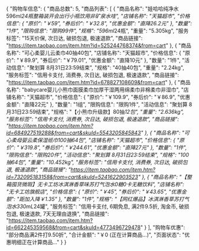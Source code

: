 {
  "购物车信息": {
    "商品总数": 5,
    "商品列表": [
      {
        "商品名称": "娃哈哈纯净水596ml*24瓶整箱装开会出行小瓶饮用非矿泉水哇",
        "店铺名称": "天猫超市",
        "价格信息": {
          "原价": "￥59",
          "券后价": "￥32.8",
          "优惠金额": "直降26.2元"
        },
        "数量": "1件",
        "限购信息": "限购99件",
        "规格": "596ml*24瓶",
        "重量": "5.305kg",
        "服务标签": "15天价保, 次日达, 破损包退, 极速退款",
        "商品链接": "https://item.taobao.com/item.htm?id=525244768374&from=cart"
      },
      {
        "商品名称": "可心柔婴儿云柔巾40抽40包",
        "店铺名称": "天猫超市",
        "价格信息": {
          "原价": "￥89.9",
          "券后价": "￥79.01",
          "优惠金额": "直降10元"
        },
        "数量": "1件",
        "活动信息": "聚划算 8月31日23:59结束",
        "规格": "40抽40包",
        "重量": "2.24kg",
        "服务标签": "信用卡支付, 消费券, 次日达, 破损包退, 极速退款",
        "商品链接": "https://item.taobao.com/item.htm?id=678827108609&from=cart"
      },
      {
        "商品名称": "babycare婴儿小熊巾面膜柔巾加厚干湿两用绵柔巾非棉柔巾非湿巾",
        "店铺名称": "天猫超市",
        "价格信息": {
          "原价": "￥109.9",
          "券后价": "￥86.9",
          "优惠金额": "直降22元"
        },
        "数量": "1组",
        "限购信息": "限购1件",
        "活动信息": "聚划算 8月31日23:59结束",
        "规格": "【小熊巾升级款】80抽*12包",
        "重量": "2.636kg",
        "服务标签": "信用卡支付, 消费券, 次日达, 破损包退, 极速退款",
        "商品链接": "https://item.taobao.com/item.htm?id=684927519288&from=cart&skuId=5543205845843"
      },
      {
        "商品名称": "可心柔母婴云柔保湿纸巾100抽64包",
        "店铺名称": "天猫超市",
        "价格信息": {
          "原价": "￥319.8",
          "券后价": "￥244.61",
          "优惠金额": "直降27元"
        },
        "数量": "1件",
        "限购信息": "限购20件",
        "活动信息": "聚划算 8月31日23:59结束",
        "规格": "100抽64包",
        "重量": "10.452kg",
        "服务标签": "信用卡支付, 消费券, 次日达, 破损包退, 极速退款",
        "商品链接": "https://item.taobao.com/item.htm?id=732095183158&from=cart&skuId=5241622903523"
      },
      {
        "商品名称": "【整箱囤货微瑕】无卡工坊冰淇淋香草味苏打气泡水0糖0卡无糖饮料",
        "店铺名称": "无卡工坊旗舰店",
        "价格信息": {
          "原价": "￥45",
          "券后价": "￥43.65",
          "优惠金额": "距加入降￥1.35"
        },
        "数量": "1件",
        "规格": "【网红爆品】冰淇淋香草苏打气泡水330mL*24罐",
        "服务标签": "信用卡支付, 6期免息, 满2件9.5折, 淘金币, 破损包退, 极速退款, 7天无理由退换",
        "商品链接": "https://item.taobao.com/item.htm?id=662245359568&from=cart&skuId=4773496729478"
      }
    ],
    "购物车优惠": "部分商品满2件打9.50折",
    "合计金额": "￥0 (正在计算商品…)",
    "页面状态": "优惠明细正在计算商品…"
  }
}